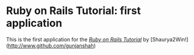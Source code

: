 # Ruby on Rails Tutorial: first application

This is the first application for the
[*Ruby on Rails Tutorial*](http://railstutorial.org/)
by [Shaurya2Win!] (http://www.github.com/gunjanshah)
